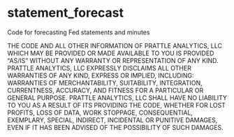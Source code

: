 # statement_forecast
Code for forecasting Fed statements and minutes

THE CODE AND ALL OTHER INFORMATION OF PRATTLE ANALYTICS, LLC WHICH MAY BE PROVIDED OR MADE AVAILABLE TO YOU IS PROVIDED “AS/IS” WITHOUT ANY WARRANTY OR REPRESENTATION OF ANY KIND.  PRATTLE ANALYTICS, LLC EXPRESSLY DISCLAIMS ALL OTHER WARRANTIES OF ANY KIND, EXPRESS OR IMPLIED, INCLUDING: WARRANTIES OF MERCHANTABILITY, SUITABILITY, INTEGRATION, CURRENTNESS, ACCURACY, AND FITNESS FOR A PARTICULAR OR GENERAL PURPOSE. PRATTLE ANALYTICS, LLC SHALL HAVE NO LIABILITY TO YOU AS A RESULT OF ITS PROVIDING THE CODE, WHETHER FOR LOST PROFITS, LOSS OF DATA, WORK STOPPAGE, CONSEQUENTIAL, EXEMPLARY, SPECIAL, INDIRECT, INCIDENTAL OR PUNITIVE DAMAGES, EVEN IF IT HAS BEEN ADVISED OF THE POSSIBILITY OF SUCH DAMAGES.
